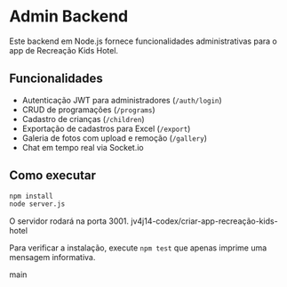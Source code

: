 # Admin Backend

Este backend em Node.js fornece funcionalidades administrativas para o app de Recreação Kids Hotel.

## Funcionalidades
- Autenticação JWT para administradores (`/auth/login`)
- CRUD de programações (`/programs`)
- Cadastro de crianças (`/children`)
- Exportação de cadastros para Excel (`/export`)
- Galeria de fotos com upload e remoção (`/gallery`)
- Chat em tempo real via Socket.io

## Como executar
```bash
npm install
node server.js
```
O servidor rodará na porta 3001.
 jv4j14-codex/criar-app-recreação-kids-hotel

Para verificar a instalação, execute `npm test` que apenas imprime uma
mensagem informativa.

 main

